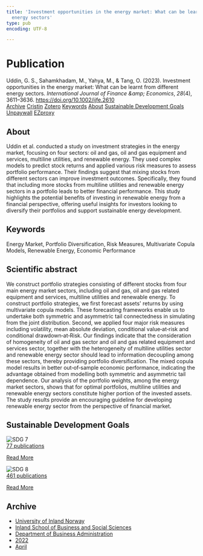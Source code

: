 ```yaml
---
title: 'Investment opportunities in the energy market: What can be learnt from different
  energy sectors'
type: pub
encoding: UTF-8

---
```

<h1>Publication</h1>
<article id="csl-bib-container-CK85944P" class="csl-bib-container">
  <div class="csl-bib-body"> <div class="csl-entry">Uddin, G. S., Sahamkhadam, M., Yahya, M., &#38; Tang, O. (2023). Investment opportunities in the energy market: What can be learnt from different energy sectors. <i>International Journal of Finance &#38;amp; Economics</i>, <i>28</i>(4), 3611–3636. <a href="https://doi.org/10.1002/ijfe.2610">https://doi.org/10.1002/ijfe.2610</a></div> </div>
  <div class="csl-bib-buttons">
    <a href="#taxonomy-article-CK85944P" alt="archive" class="csl-bib-button">Archive</a>
    <a href="https://app.cristin.no/results/show.jsf?id=2016520" alt="Cristin" class="csl-bib-button">Cristin</a>
    <a href="http://zotero.org/groups/5881554/items/CK85944P" alt="Zotero" class="csl-bib-button">Zotero</a>
    <a href="#keywords-article-CK85944P" alt="keywords" class="csl-bib-button">Keywords</a>
    <a href="#about-article-CK85944P" alt="about_pub" class="csl-bib-button">About</a>
    <a href="#sdg-article-CK85944P" alt="sdg" class="csl-bib-button">Sustainable Development Goals</a>
    <a href="https://onlinelibrary.wiley.com/doi/pdfdirect/10.1002/ijfe.2610" alt="Unpaywall" class="csl-bib-button">Unpaywall</a>
    <a href="https://onlinelibrary.wiley.com/doi/pdfdirect/10.1002/ijfe.2610" alt="EZproxy" class="csl-bib-button">EZproxy</a>
  </div>
  <div id="csl-bib-meta-container-CK85944P"></div>
</article>
<div id="csl-bib-meta-CK85944P" class="csl-bib-meta">
  <article id="about-article-CK85944P" class="about_pub-article">
    <h1>About</h1>
    Uddin et al. conducted a study on investment strategies in the energy market, focusing on four sectors: oil and gas, oil and gas equipment and services, multiline utilities, and renewable energy. They used complex models to predict stock returns and applied various risk measures to assess portfolio performance. Their findings suggest that mixing stocks from different sectors can improve investment outcomes. Specifically, they found that including more stocks from multiline utilities and renewable energy sectors in a portfolio leads to better financial performance. This study highlights the potential benefits of investing in renewable energy from a financial perspective, offering useful insights for investors looking to diversify their portfolios and support sustainable energy development.
  </article>
  <article id="keywords-article-CK85944P" class="keywords-article">
    <h1>Keywords</h1>
    Energy Market, Portfolio Diversification, Risk Measures, Multivariate Copula Models, Renewable Energy, Economic Performance
  </article>
  <article id="abstract-article-CK85944P" class="abstract-article">
    <h1>Scientific abstract</h1>
    We construct portfolio strategies consisting of different stocks from four main energy market sectors, including oil and gas, oil and gas related equipment and services, multiline utilities and renewable energy. To construct portfolio strategies, we first forecast assets' returns by using multivariate copula models. These forecasting frameworks enable us to undertake both symmetric and asymmetric tail connectedness in simulating from the joint distribution. Second, we applied four major risk measures including volatility, mean absolute deviation, conditional value‐at‐risk and conditional drawdown‐at‐Risk. Our findings indicate that the consideration of homogeneity of oil and gas sector and oil and gas related equipment and services sector, together with the heterogeneity of multiline utilities sector and renewable energy sector should lead to information decoupling among these sectors, thereby providing portfolio diversification. The mixed copula model results in better out‐of‐sample economic performance, indicating the advantage obtained from modelling both symmetric and asymmetric tail dependence. Our analysis of the portfolio weights, among the energy market sectors, shows that for optimal portfolios, multiline utilities and renewable energy sectors constitute higher portion of the invested assets. The study results provide an encouraging guideline for developing renewable energy sector from the perspective of financial market.
  </article>
  <article id="sdg-article-CK85944P" class="sdg-article">
    <h1>Sustainable Development Goals</h1>
    <div class="sdg-container"><div id="sdg7" class="sdg">
        <img src="{{< params subfolder >}}images/sdg/sdg07_en.png" class="image" alt="SDG 7">
        <div class="sdg-overlay">
          <a href="/en/archive/?key=?sdg=7#archive" class="sdg-publication-count"><span>77</span> publications</a>
          <p><a href="https://sdgs.un.org/goals/goal7" class="sdg-read-more">Read More</a></p>
        </div>
      </div> <div id="sdg8" class="sdg">
        <img src="{{< params subfolder >}}images/sdg/sdg08_en.png" class="image" alt="SDG 8">
        <div class="sdg-overlay">
          <a href="/en/archive/?key=?sdg=8#archive" class="sdg-publication-count"><span>461</span> publications</a>
          <p><a href="https://sdgs.un.org/goals/goal8" class="sdg-read-more">Read More</a></p>
        </div>
      </div></div>
  </article>
  <article id="taxonomy-article-CK85944P" class="taxonomy-article">
    <h1>Archive</h1>
    <ul>
      <li>
        <a href="/en/archive/?key=3DCRN523">University of Inland Norway</a>
      </li>
      <li>
        <a href="/en/archive/?key=DU8Q9LN9">Inland School of Business and Social Sciences</a>
      </li>
      <li>
        <a href="/en/archive/?key=3IQA89I8">Department of Business Administration</a>
      </li>
      <li>
        <a href="/en/archive/?key=6THNNMZZ">2022</a>
      </li>
      <li>
        <a href="/en/archive/?key=QCTXLTN4">April</a>
      </li>
    </ul>
  </article>
</div>
